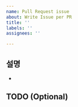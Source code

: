 ```yaml
---
name: Pull Request issue
about: Write Issue per PR
title: ''
labels: ''
assignees: ''

---
```


## 설명
- 
TODO (Optional)
-
